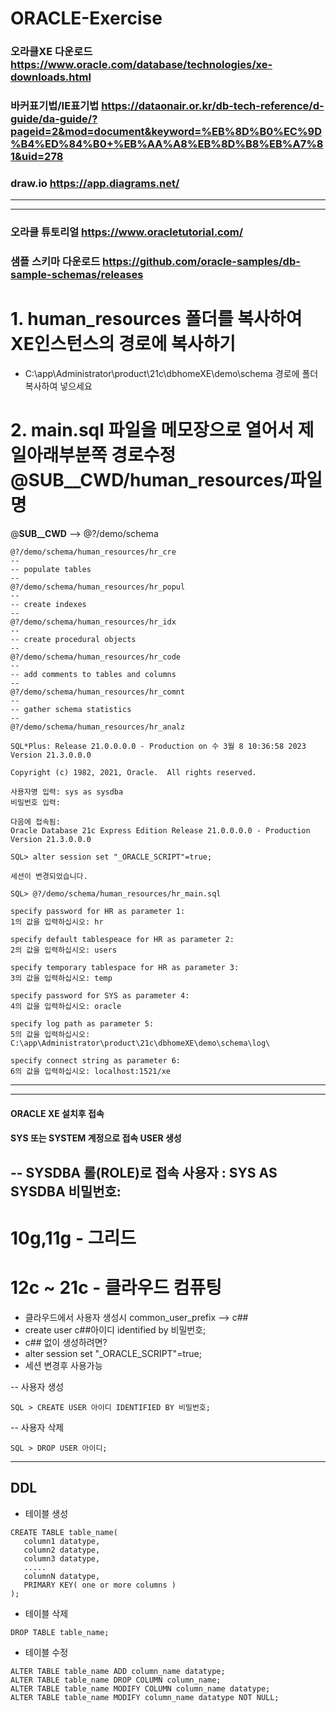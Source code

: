 # ORACLE-Exercise
### 오라클XE 다운로드 https://www.oracle.com/database/technologies/xe-downloads.html
### 바커표기법/IE표기법  https://dataonair.or.kr/db-tech-reference/d-guide/da-guide/?pageid=2&mod=document&keyword=%EB%8D%B0%EC%9D%B4%ED%84%B0+%EB%AA%A8%EB%8D%B8%EB%A7%81&uid=278
### draw.io  https://app.diagrams.net/

***

***
### 오라클 튜토리얼  https://www.oracletutorial.com/
### 샘플 스키마 다운로드  https://github.com/oracle-samples/db-sample-schemas/releases

# 1. human_resources 폴더를 복사하여 XE인스턴스의 경로에 복사하기
- C:\app\Administrator\product\21c\dbhomeXE\demo\schema 경로에 폴더 복사하여 넣으세요
# 2. main.sql 파일을 메모장으로 열어서 제일아래부분쪽 경로수정 @__SUB__CWD__/human_resources/파일명
@__SUB__CWD__ --> @?/demo/schema
```
@?/demo/schema/human_resources/hr_cre
-- 
-- populate tables
--
@?/demo/schema/human_resources/hr_popul
--
-- create indexes
--
@?/demo/schema/human_resources/hr_idx
--
-- create procedural objects
--
@?/demo/schema/human_resources/hr_code
--
-- add comments to tables and columns
--
@?/demo/schema/human_resources/hr_comnt
--
-- gather schema statistics
--
@?/demo/schema/human_resources/hr_analz
```

```
SQL*Plus: Release 21.0.0.0.0 - Production on 수 3월 8 10:36:58 2023
Version 21.3.0.0.0

Copyright (c) 1982, 2021, Oracle.  All rights reserved.

사용자명 입력: sys as sysdba
비밀번호 입력:

다음에 접속됨:
Oracle Database 21c Express Edition Release 21.0.0.0.0 - Production
Version 21.3.0.0.0

SQL> alter session set "_ORACLE_SCRIPT"=true;

세션이 변경되었습니다.

SQL> @?/demo/schema/human_resources/hr_main.sql

specify password for HR as parameter 1:
1의 값을 입력하십시오: hr

specify default tablespeace for HR as parameter 2:
2의 값을 입력하십시오: users

specify temporary tablespace for HR as parameter 3:
3의 값을 입력하십시오: temp

specify password for SYS as parameter 4:
4의 값을 입력하십시오: oracle

specify log path as parameter 5:
5의 값을 입력하십시오: C:\app\Administrator\product\21c\dbhomeXE\demo\schema\log\

specify connect string as parameter 6:
6의 값을 입력하십시오: localhost:1521/xe

```
***
***
#### ORACLE XE 설치후 접속
#### SYS 또는 SYSTEM 계정으로 접속 USER 생성
-- SYSDBA 롤(ROLE)로 접속
사용자 : SYS AS SYSDBA
비밀번호: 
---
# 10g,11g - 그리드
# 12c ~ 21c - 클라우드 컴퓨팅
- 클라우드에서 사용자 생성시 common_user_prefix --> c##
- create user c##아이디 identified by 비밀번호;
- c## 없이 생성하려면?
- alter session set "_ORACLE_SCRIPT"=true;
- 세션 변경후 사용가능

-- 사용자 생성
```
SQL > CREATE USER 아이디 IDENTIFIED BY 비밀번호;
```
-- 사용자 삭제
```
SQL > DROP USER 아이디;
```
***
## DDL
- 테이블 생성
```
CREATE TABLE table_name(
   column1 datatype,
   column2 datatype,
   column3 datatype,
   .....
   columnN datatype,
   PRIMARY KEY( one or more columns )
);
```
- 테이블 삭제
```
DROP TABLE table_name;
```
- 테이블 수정
```
ALTER TABLE table_name ADD column_name datatype;
ALTER TABLE table_name DROP COLUMN column_name;
ALTER TABLE table_name MODIFY COLUMN column_name datatype;
ALTER TABLE table_name MODIFY column_name datatype NOT NULL;
```
